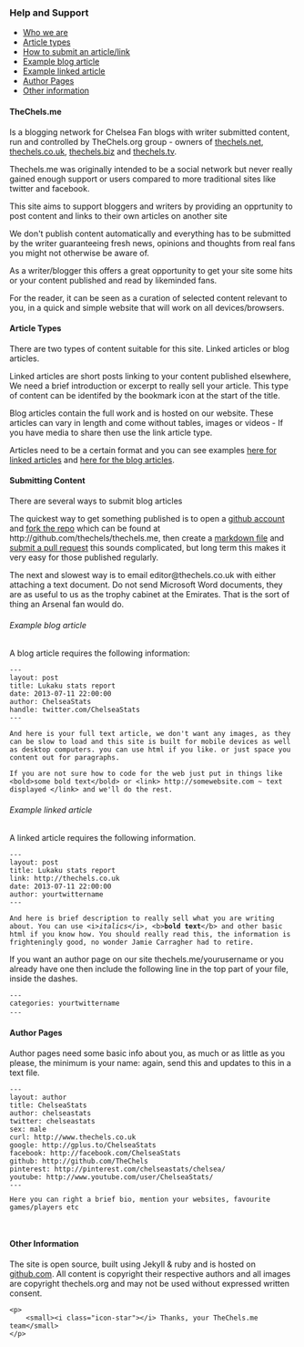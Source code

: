 <div class="content">
<h3><i class="icon-question-sign"></i> Help and Support</h3>
<ul>
<li><a href="#who">Who we are</a></li>
<li><a href="#art">Article types</a></li>
<li><a href="#sub">How to submit an article/link</a></li>
<li><a href="#blog">Example blog article</a></li>    
<li><a href="#link">Example linked article</a></li>
<li><a href="#author">Author Pages</a></li>
<li><a href="#other">Other information</a></li>
    
</ul>

<h4 id="who">TheChels.me</h4>    
<p>Is a blogging network for Chelsea Fan blogs with writer submitted content, run and controlled by TheChels.org group - owners of 
    <a href="http://www.thechels.net">thechels.net</a>, <a href="http://www.thechels.co.uk">thechels.co.uk</a>,
    <a href="http://www.thechels.biz">thechels.biz</a> and  <a href="http://www.thechels.tv">thechels.tv</a>.</p>

<p>Thechels.me was originally intended to be a social network but never really gained enough support or users compared to more traditional sites like twitter and facebook.</p>

<p>This site aims to support bloggers and writers by providing an opprtunity to post content and links to their own articles on another site</p> 

<p>We don't publish content automatically and everything has to be submitted by the writer guaranteeing fresh news, opinions and thoughts from real fans you might not otherwise be aware of.</p>
    
<p>As a writer/blogger this offers a great opportunity to get your site some hits or your content published and read by likeminded fans.</p>
<p>For the reader, it can be seen as a curation of selected content relevant to you, in a quick and simple website that will work on all devices/browsers.</p>
    
	
<h4 id="art">Article Types</h4>

<p>There are two types of content suitable for this site. Linked articles or blog articles.</p>

<p><i class="icon-bookmark"></i> Linked articles are short posts linking to your content published elsewhere, We need a brief introduction or excerpt to really sell your article. 
This type of content can be identifed by the bookmark icon at the start of the title.</p>

<p>Blog articles contain the full work and is hosted on our website. These articles can vary in length and come without tables, images or videos - If you have media to share then use the link article type.</p>

<p>Articles need to be a certain format and you can see examples <a href="#link">here for linked articles</a> and <a href="#blog">here for the blog articles</a>.</p>



<h4 id="sub">Submitting Content</h4>
    
<p>There are several ways to submit blog articles</p>

<p>The quickest way to get something published is to open a <a href="https://github.com/">github account</a> and <a href="https://help.github.com/articles/fork-a-repo">fork the repo</a> which can be found at http://github.com/thechels/thechels.me, then create a <a href="http://daringfireball.net/projects/markdown/basics">markdown file</a> and <a href="https://help.github.com/articles/using-pull-requests">submit a pull request</a> this sounds complicated, but long term this makes it very easy for those published regularly.</p>

<p>The next and slowest way is to email editor@thechels.co.uk with either attaching a text document. Do not send Microsoft Word documents, they are as useful to us as the trophy cabinet at the Emirates. That is the sort of thing an Arsenal fan would do.</p>

  
<h4 id="blog"></h4>    
<h6 id="exblog">Example blog article</h6>
<p>A blog article requires the following information:</p>

<pre>
<code>---
layout: post
title: Lukaku stats report
date: 2013-07-11 22:00:00
author: ChelseaStats
handle: twitter.com/ChelseaStats
---

And here is your full text article, we don't want any images, as they can be slow to load and this site is built for mobile devices as well as desktop computers. you can use html if you like. or just space you content out for paragraphs.

If you are not sure how to code for the web just put in things like &lt;bold&gt;some bold text&lt;/bold&gt; or &lt;link&gt; http://somewebsite.com ~ text displayed &lt;/link&gt; and we'll do the rest.
</code></pre>   
    
<h4 id="link"></h4>    
<h6 id="exlink">Example linked article</h6>
<p>A linked article requires the following information.</p>
    
<pre>
<code>---
layout: post
title: Lukaku stats report
link: http://thechels.co.uk
date: 2013-07-11 22:00:00
author: yourtwittername
---

And here is brief description to really sell what you are writing about. You can use &lt;i&gt;<i>italics</i>&lt;/i&gt;, &lt;b&gt;<b>bold text</b>&lt;/b&gt; and other basic html if you know how. You should really read this, the information is frighteningly good, no wonder Jamie Carragher had to retire.
</code></pre>


<p>If you want an author page on our site thechels.me/yourusername or you already have one then include the following line in the top part of your file, inside the dashes.</p>

<pre>
<code>---
categories: yourtwittername
---</code>	
</pre>

		
<h4 id="author">Author Pages</h4>
<p>Author pages need some basic info about you, as much or as little as you please, the minimum is your name: again, send this and updates to this in a text file.</p>

<pre>
<code>---
layout: author
title: ChelseaStats
author: chelseastats
twitter: chelseastats
sex: male
curl: http://www.thechels.co.uk
google: http://gplus.to/ChelseaStats
facebook: http://facebook.com/ChelseaStats
github: http://github.com/TheChels
pinterest: http://pinterest.com/chelseastats/chelsea/
youtube: http://www.youtube.com/user/ChelseaStats/
---
<p>Here you can right a brief bio, mention your websites, favourite games/players etc</p></code>
</pre>

<h4 id="other">Other Information</h4>

<p>The site is open source, built using Jekyll & ruby and is hosted on 
<a href="http://github.com/TheChels">github.com</a>. All content is copyright their respective 
authors and all images are copyright thechels.org and may not be used without expressed written consent.</p>

    <p>
        <small><i class="icon-star"></i> Thanks, your TheChels.me team</small>
    </p>
</div>
